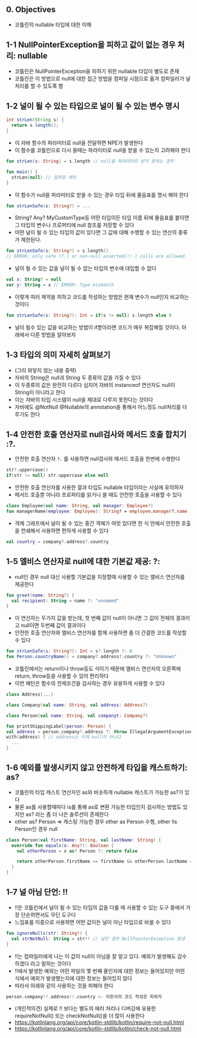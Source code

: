 ## 0. Objectives
- 코틀린의 nullable 타입에 대한 이해

## 1-1 NullPointerException을 피하고 값이 없는 경우 처리: nullable
- 코틀린은 NullPointerException을 피하기 위한 nullable 타입이 별도로 존재
- 코틀린은 이 방법으로 null에 대한 접근 방법을 컴파일 시점으로 옮겨 컴파일러가 널처리를 할 수 있도록 함

## 1-2 널이 될 수 있는 타입으로 널이 될 수 있는 변수 명시
```.java
int strLen(String s) {
  return s.length();
}
```
- 이 자바 함수의 파라미터로 null을 전달하면 NPE가 발생한다
- 이 함수를 코틀린으로 다시 쓸때는 파라미터로 null을 받을 수 있는지 고려해야 한다
```.kt
fun strLen(s: String) = s.length // null을 파라미터로 받지 못하는 경우

fun main() {
  strLen(null) // 컴파일 에러 
}
```
- 이 함수가 null을 파라미터로 받을 수 있는 경우 타입 뒤에 물음표를 명시 해야 한다
```.kt
fun strLenSafe(s: String?) = ...
```
- String? Any? MyCustomType등 어떤 타입이든 타입 이름 뒤에 물음표를 붙이면 그 타입의 변수나 프로퍼티에 null 참조를 저장할 수 있다
- 어떤 널이 될 수 있는 타입의 값이 있다면 그 값에 대해 수행할 수 있는 연산의 종류가 제한된다.
```.kt
fun strLenSafe(s: String?) = s.length()
// ERROR: only safe (?.) or non-null asserted(!!.) calls are allowed
```
- 널이 될 수 있는 값을 널이 될 수 없는 타입의 변수에 대입할 수 없다
```.kt
val x: String? = null
var y: String = x // ERROR: Type mismatch
```
- 이렇게 여러 제약을 피하고 코드를 작성하는 방법은 현재 변수가 null인지 비교하는 것이다
```.kt
fun strLenSafe(s: String?): Int = if(s != null) s.length else 0
```
- 널이 될수 있는 값을 비교하는 방법이 if뿐이라면 코드가 매우 복잡해질 것이다. 아래에서 다른 방법을 알아보자

## 1-3 타입의 의미 자세히 살펴보기
- (그리 와닿지 않는 내용 중략)
- 자바의 String은 null과 String 두 종류의 값을 가질 수 있다
- 이 두종류의 값은 완전히 다르다 심지어 자바의 instanceof 연산자도 null이 String이 아니라고 한다
- 이는 자바의 타입 시스템이 null을 제대로 다루지 못한다는 것이다
- 자바에도 @NotNull @Nullable의 annotation을 통해서 어느정도 null처리를 다루기도 한다

## 1-4 안전한 호출 연산자로 null검사와 메서드 호출 합치기 :?.
- 안전한 호출 연산자 `?.` 를 사용하면 null검사와 메서드 호출을 한번에 수행한다
```.kt
str?.uppercase()
if(str != null) str.uppercase else null
```
- 안전한 호출 연산자를 사용한 결과 타입도 nullable 타입이라는 사실에 유의하자
- 메서드 호출뿐 아니라 프로퍼티를 읽거나 쓸 때도 안전한 호출을 사용할 수 있다
```.kt
class Employee(val name: String, val manager: Employee?)
fun managerName(employee: Employee): String? = employee.manager?.name
```
- 객체 그래프에서 널이 될 수 있는 중간 객체가 여럿 있다면 한 식 안에서 안전한 호출을 연쇄해서 사용하면 편하게 사용할 수 있다
```.kt
val country = company?.address?.country
```

## 1-5 엘비스 연산자로 null에 대한 기본값 제공: ?:
- null인 경우 null 대신 사용할 기본값을 지정할때 사용할 수 있는 엘비스 연산자를 제공한다
```.kt
fun greet(name: String?) {
  val recipient: String = name ?: "unnamed"
}
```
- 이 연산자는 두가지 값을 받는데, 첫 번째 값이 null이 아니면 그 값이 전체의 결과이고 null이면 두번째 값이 결과이다
- 안전한 호출 연산자와 엘비스 연산자를 함께 사용하면 좀 더 간결한 코드를 작성할 수 있다
```.kt
fun strLenSafe(s: String?): Int = s?.length ?: 0
fun Person.countryName() = company?.address?.country ?: "Unknown"
```
- 코틀린에서는 return이나 throw등도 식이기 때문에 엘비스 연산자의 오른쪽에 return, throw등을 사용할 수 있어 편리하다
- 이런 패턴은 함수의 전제조건을 검사하는 경우 유용하게 사용할 수 있다
```.kt
class Address(...)

class Company(val name: String, val address: Address?)

class Person(val name: String, val companyt: Company?)

fun printShippingLabel(person: Person) {
val address = person.company?.address ?: throw IllegalArgumentException("No address") // 주소가 없으면 예외 발생
with(address) { // address는 이제 null이 아니다
  ...
}
```

## 1-6 예외를 발생시키지 않고 안전하게 타입을 캐스트하기: as?
- 코틀린의 타입 캐스트 연산자인 as와 비슷하게 nullable 캐스트가 가능한 as?가 있다
- 물론 as를 사용할때마다 is를 통해 as로 변환 가능한 타입인지 검사하는 방법도 있지만 as? 라는 좀 더 나은 솔루션이 존재한다
- other as? Person => 캐스팅 가능한 경우 other as Person 수행, other !is Person인 경우 null
```.kt
class Person(val firstName: String, val lastName: String) {
  override fun equals(o: Any?): Boolean {
    val otherPerson = o as? Person ?: return false

    return otherPerson.firstName == firstName && otherPerson.lastName == lastName
  }
}
```

## 1-7 널 아님 단언: !!
- !!은 코틀린에서 널이 될 수 있는 타입의 값을 다룰 때 사용할 수 있는 도구 중에서 가장 단순하면서도 무딘 도구다
- 느낌표를 이중으로 사용하면 어떤 값이든 널이 아닌 타입으로 바꿀 수 있다
```.kt
fun ignoreNulls(str: String?) {
  val strNotNull: String = str!! // 널인 경우 NullPointerException 발생
}
```
- !!는 컴파일러에게 나는 이 값이 null이 아님을 잘 알고 있다. 예외가 발생해도 감수하겠다 라고 말하는 것이다
- !!에서 발생한 예외는 어떤 파일의 몇 번째 줄인지에 대한 정보는 들어있지만 어떤 식에서 예외가 발생했는지에 대한 정보는 들어있지 않다
- 따라서 아래와 같이 사용하는 것을 피해야 한다
```.kt
person.company!!.address!!.country <- 이런식의 코드 작성은 피하자
```
- (개인적의견) 실제로 !! 보다는 별도의 에러 처리나 디버깅에 유용한 requireNotNull() 또는 checkNotNull()을 더 많이 사용한다
- https://kotlinlang.org/api/core/kotlin-stdlib/kotlin/require-not-null.html
- https://kotlinlang.org/api/core/kotlin-stdlib/kotlin/check-not-null.html
